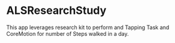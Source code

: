 # ALSResearchStudy
This app leverages research kit to perform and Tapping Task and CoreMotion for number of Steps walked in a day.
